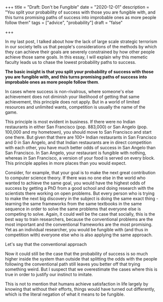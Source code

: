 +++
title = "Draft: Don't be Fungible"
date = "2020-12-01"
description = "You split your probability of success with those you are fungible with, and this turns promising paths of success into improbable ones as more people follow them"
tags = ["advice", "probability"]
draft = "false"

+++

In my last post, I talked about how the lack of large scale strategic terrorism in our society tells us that people's considerations of the methods by which they can achieve their goals are severely constrained by how other people achieve those same goals. In this essay, I will explain why this memetic faculty leads us to chase the lowest probability paths to success.

**The basic insight is that you split your probability of success with those you are fungible with, and this turns promising paths of success into improbable ones as more people follow them**.

In cases where success is non-rivalrous, where someone's else achievement does not diminish your likelihood of getting that same achievement, this principle does not apply. But in a world of limited resources and unlimited wants, competition is usually the name of the game.

This principle is most evident in business. If there were no Indian restaurants in either San Francisco (pop. 883,000) or San Angelo (pop. 100,000 and my hometown), you should move to San Francisco and start one there. But given that there are 100+ Indian restaurants in San Francisco and 0 in San Angelo, and that Indian restaurants are in direct competition with each other, you have much better odds of success in San Angelo than San Francisco. In San Angelo, your restaurant is fungible with nothing, whereas in San Francisco, a version of your food is served on every block. This principle applies in more places than you would expect.

Consider, for example, that your goal is to make the next great contribution to computer science theory. If there was no one else in the world who wanted to achieve the same goal, you would have the highest odds of success by getting a PhD from a good school and doing research with the scientists there working on open problems. But every person who is trying to make the next big discovery in the subject is doing the same exact thing - learning the same frameworks from the same textbooks in the same sequence in order to solve the same problems that everyone else is competing to solve. Again, it could well be the case that socially, this is the best way to train researchers, because the conventional problems are the most important and the conventional frameworks are the most promising. Yet as an individual researcher, you would be fungible with (and thus in competition with) everyone else who is also applying the same approach.

Let's say that the conventional approach

Now it could still be the case that the probability of success is so much higher inside the system than outside that splitting the odds with the people following the conventional path still leaves you better off that trying something weird. But I suspect that we overestimate the cases where this is true in order to justify our instinct to imitate.

This is not to mention that humans achieve satisfaction in life largely by knowing that without their efforts, things would have turned out differently, which is the literal negation of what it means to be fungible.

